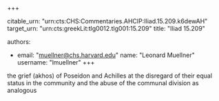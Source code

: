 +++


citable_urn: "urn:cts:CHS:Commentaries.AHCIP:Iliad.15.209.k6dewAH"
target_urn: "urn:cts:greekLit:tlg0012.tlg001:15.209"
title: "Iliad 15.209"

authors:
- email: "muellner@chs.harvard.edu"
  name: "Leonard Muellner"
  username: "lmuellner"
+++

<p>the grief (akhos) of Poseidon and Achilles at the disregard of their equal status in the community and the abuse of the communal division as analogous</p>